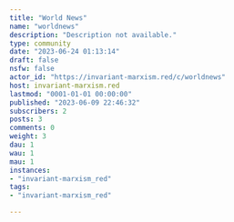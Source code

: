 ```yaml
---
title: "World News" 
name: "worldnews"
description: "Description not available."
type: community
date: "2023-06-24 01:13:14"
draft: false
nsfw: false
actor_id: "https://invariant-marxism.red/c/worldnews"
host: invariant-marxism.red
lastmod: "0001-01-01 00:00:00"
published: "2023-06-09 22:46:32"
subscribers: 2
posts: 3
comments: 0
weight: 3
dau: 1
wau: 1
mau: 1
instances:
- "invariant-marxism_red"
tags: 
- "invariant-marxism_red"

---
```

